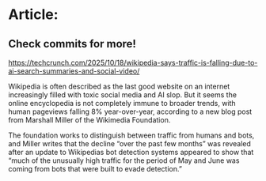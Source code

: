 # Article:

## Check commits for more!
https://techcrunch.com/2025/10/18/wikipedia-says-traffic-is-falling-due-to-ai-search-summaries-and-social-video/

Wikipedia is often described as the last good website on an internet increasingly filled with toxic social media and AI slop. But it seems the online encyclopedia is not completely immune to broader trends, with human pageviews falling 8% year-over-year, according to a new blog post from Marshall Miller of the Wikimedia Foundation.

The foundation works to distinguish between traffic from humans and bots, and Miller writes that the decline “over the past few months” was revealed after an update to Wikipedias bot detection systems appeared to show that “much of the unusually high traffic for the period of May and June was coming from bots that were built to evade detection.”